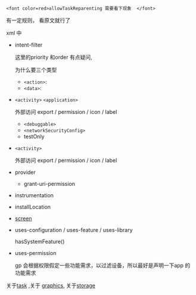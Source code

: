 	<font color=red>allowTaskReparenting 需要看下现象  </font>  

有一定规则， 看原文就行了  

xml 中 

- intent-filter  

  这里的priority 和order 有点疑问,  

  为什么要三个类型  

  - `<action>`:    
  - `<data>`:  

- `<activity>` `<application>`  

  外部访问 export / permission / icon / label   

  - `<debuggable>` 
  - `<networkSecurityConfig>`    
  - testOnly

- `<activity>`  

  外部访问 export / permission / icon / label   

- provider

  - grant-uri-permission  

- instrumentation

- installLocation  

- [screen]() 

- uses-configuration / uses-feature / uses-library     

  hasSystemFeature()

- uses-permission

  gp 会根据权限假定一些功能需求，以过滤设备，所以最好是声明一下app 的功能需求  



关于[task](./task.md)  ,关于 [graphics](), 关于[storage]()    

